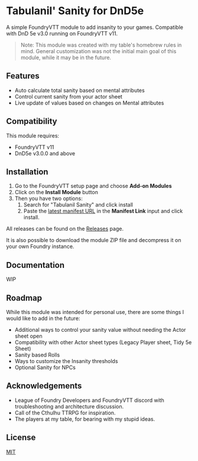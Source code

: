 # Tabulanil' Sanity for DnD5e

A simple FoundryVTT module to add insanity to your games. Compatible with DnD 5e v3.0 running on FoundryVTT v11.

> Note: This module was created with my table's homebrew rules in mind.
> General customization was not the initial main goal of this module, while it may be in the future.

## Features

- Auto calculate total sanity based on mental attributes
- Control current sanity from your actor sheet
- Live update of values based on changes on Mental attributes

## Compatibility

This module requires:

- FoundryVTT v11
- DnD5e v3.0.0 and above

## Installation

1. Go to the FoundryVTT setup page and choose **Add-on Modules**
2. Click on the **Install Module** button
3. Then you have two options:
    1. Search for "Tabulanil Sanity" and click install
    2. Paste the [latest manifest URL][latest_manifest] in the **Manifest Link** input and click install.

All releases can be found on the [Releases](https://github.com/deadpyxel/tabulanil-sanity-dnd5e/releases) page.

It is also possible to download the module ZIP file and decompress it on your own Foundry instance.

## Documentation

WIP

## Roadmap

While this module was intended for personal use, there are some things I would like to add in the future:

- Additional ways to control your sanity value without needing the Actor sheet open
- Compatibility with other Actor sheet types (Legacy Player sheet, Tidy 5e Sheet)
- Sanity based Rolls
- Ways to customize the Insanity thresholds
- Optional Sanity for NPCs

## Acknowledgements

- League of Foundry Developers and FoundryVTT discord with troubleshooting and architecture discussion.
- Call of the Cthulhu TTRPG for inspiration.
- The players at my table, for bearing with my stupid ideas.

## License

[MIT](https://choosealicense.com/licenses/mit/)

[latest_manifest]: https://github.com/deadpyxel/tabulanil-sanity-dnd5e/releases/latest/download/module.json
